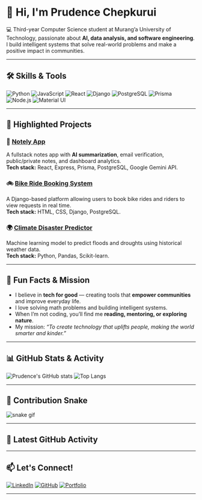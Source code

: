 # 👋 Hi, I'm Prudence Chepkurui

💻 Third-year Computer Science student at Murang’a University of Technology, passionate about **AI, data analysis, and software engineering**. I build intelligent systems that solve real-world problems and make a positive impact in communities.

---

## 🛠 Skills & Tools
![Python](https://img.shields.io/badge/Python-3776AB?style=for-the-badge&logo=python&logoColor=white)
![JavaScript](https://img.shields.io/badge/JavaScript-323330?style=for-the-badge&logo=javascript&logoColor=F7DF1E)
![React](https://img.shields.io/badge/React-20232A?style=for-the-badge&logo=react&logoColor=61DAFB)
![Django](https://img.shields.io/badge/Django-092E20?style=for-the-badge&logo=django&logoColor=white)
![PostgreSQL](https://img.shields.io/badge/PostgreSQL-316192?style=for-the-badge&logo=postgresql&logoColor=white)
![Prisma](https://img.shields.io/badge/Prisma-2D3748?style=for-the-badge&logo=prisma&logoColor=white)
![Node.js](https://img.shields.io/badge/Node.js-339933?style=for-the-badge&logo=nodedotjs&logoColor=white)
![Material UI](https://img.shields.io/badge/Material%20UI-007FFF?style=for-the-badge&logo=mui&logoColor=white)

---

## 📂 Highlighted Projects
### 📝 [Notely App](https://github.com/chepkuruiprudence/notely)
A fullstack notes app with **AI summarization**, email verification, public/private notes, and dashboard analytics.  
**Tech stack:** React, Express, Prisma, PostgreSQL, Google Gemini API.

### 🚲 [Bike Ride Booking System](https://github.com/chepkuruiprudence/bike-booking-system)
A Django-based platform allowing users to book bike rides and riders to view requests in real time.  
**Tech stack:** HTML, CSS, Django, PostgreSQL.

### 🌍 [Climate Disaster Predictor](https://github.com/chepkuruiprudence/climate-disaster-predictor)
Machine learning model to predict floods and droughts using historical weather data.  
**Tech stack:** Python, Pandas, Scikit-learn.

---

## 🌟 Fun Facts & Mission
- I believe in **tech for good** — creating tools that **empower communities** and improve everyday life.
- I love solving math problems and building intelligent systems.
- When I’m not coding, you’ll find me **reading, mentoring, or exploring nature**.
- My mission: *“To create technology that uplifts people, making the world smarter and kinder.”*

---

## 📊 GitHub Stats & Activity
![Prudence's GitHub stats](https://github-readme-stats.vercel.app/api?username=chepkuruiprudence&show_icons=true&theme=radical)
![Top Langs](https://github-readme-stats.vercel.app/api/top-langs/?username=chepkuruiprudence&layout=compact&theme=radical)

---

## 🐍 Contribution Snake
![snake gif](https://github.com/chepkuruiprudence/chepkuruiprudence/blob/output/github-contribution-grid-snake.svg)

---

## 📌 Latest GitHub Activity
<!--START_SECTION:activity-->
<!-- This section will be automatically updated by GitHub Actions -->
<!--END_SECTION:activity-->

---

## 📫 Let's Connect!
[![LinkedIn](https://img.shields.io/badge/LinkedIn-0077B5?style=for-the-badge&logo=linkedin&logoColor=white)]([https://linkedin.com/in/prudence-chepkurui](https://www.linkedin.com/in/prudence-chepkurui-8709a2284/))
[![GitHub](https://img.shields.io/badge/GitHub-000000?style=for-the-badge&logo=github&logoColor=white)](https://github.com/chepkuruiprudence)
[![Portfolio](https://img.shields.io/badge/Portfolio-FF4088?style=for-the-badge&logo=aboutdotme&logoColor=white)](#)

---
